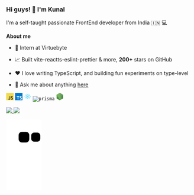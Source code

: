 ### Hi guys! 👋 I'm Kunal


I'm a self-taught passionate FrontEnd developer from India 🇮🇳 💻

**About me**

- 💼 Intern at Virtuebyte

- 📈 Built vite-reactts-eslint-prettier & more, **200+** stars on GitHub

- ❤️ I love writing TypeScript, and building fun experiments on type-level

- 💬 Ask me about anything [here](https://github.com/TheSwordBreaker/TheSwordBreaker/issues)



<code><img height="20" alt="javascript" src="https://raw.githubusercontent.com/github/explore/80688e429a7d4ef2fca1e82350fe8e3517d3494d/topics/javascript/javascript.png"></code>
<code><img height="20" alt="typescript" src="https://raw.githubusercontent.com/github/explore/80688e429a7d4ef2fca1e82350fe8e3517d3494d/topics/typescript/typescript.png"></code>
<code><img height="20" alt="react" src="https://raw.githubusercontent.com/github/explore/80688e429a7d4ef2fca1e82350fe8e3517d3494d/topics/react/react.png"></code>
<code><img height="20" alt="prisma" src="https://www.prisma.io/images/favicon-32x32.png"></code>
<code><img height="20" alt="nodejs" src="https://raw.githubusercontent.com/github/explore/80688e429a7d4ef2fca1e82350fe8e3517d3494d/topics/nodejs/nodejs.png"></code>    




<div>
  <a href="https://github.com/TheSwordBreaker">
  <img height="160em" src="https://github-readme-stats.vercel.app/api?username=TheSwordBreaker&show_icons=true&theme=buefy&include_all_commits=true&count_private=true"/>
  <img height="160em" src="https://github-readme-stats.vercel.app/api/top-langs/?username=TheSwordBreaker&langs_count=7&theme=buefy"/>
</div>
  


  ![Snake animation](https://github.com/TheSwordBreaker/TheSwordBreaker/blob/output/github-contribution-grid-snake2.svg)
 

